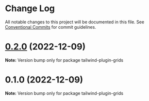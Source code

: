# Change Log

All notable changes to this project will be documented in this file.
See [Conventional Commits](https://conventionalcommits.org) for commit guidelines.

# [0.2.0](https://github.com/tkofh/tailwind-plugin-grids/compare/tailwind-plugin-grids@0.1.0...tailwind-plugin-grids@0.2.0) (2022-12-09)

**Note:** Version bump only for package tailwind-plugin-grids

# 0.1.0 (2022-12-09)

**Note:** Version bump only for package tailwind-plugin-grids
